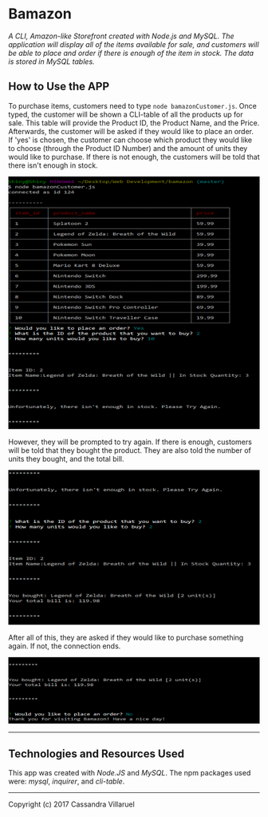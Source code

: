 # Bamazon
*A CLI, Amazon-like Storefront created with Node.js and MySQL. The application will display all of the items available for sale, and customers will be able to place and order if there is enough of the item in stock. The data is stored in MySQL tables.*

## How to Use the APP

To purchase items, customers need to type `node bamazonCustomer.js`. Once typed, the customer will be shown a CLI-table of all the products up for sale. This table will provide the Product ID, the Product Name, and the Price. Afterwards, the customer will be asked if they would like to place an order. If 'yes' is chosen, the customer can choose which product they would like to choose (through the Product ID Number) and the amount of units they would like to purchase. If there is not enough, the customers will be told that there isn't enough in stock.

![Not Enough In Stock](./images/pic1.png)

However, they will be prompted to try again. If there is enough, customers will be told that they bought the product. They are also told the number of units they bought, and the total bill.

![Enough In Stock](./images/pic2.png)

After all of this, they are asked if they would like to purchase something again. If not, the connection ends.

![Thank You for Visiting Bamazon](./images/pic3.png)

- - -

## Technologies and Resources Used

This app was created with *Node.JS* and *MySQL*. The npm packages used were: *mysql*, *inquirer*, and  *cli-table*.

- - -

Copyright (c) 2017 Cassandra Villaruel
